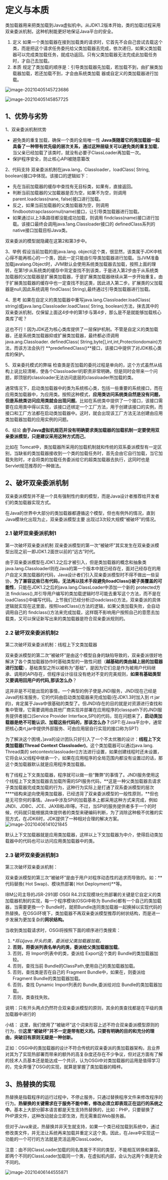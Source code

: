 # 定义与本质

类加载器用来把类加载到Java虚拟机中。从JDK1.2版本开始，类的加载过程采用双亲委派机制，这种机制能更好地保证Java平台的安全。

1. 定义
   如果一个类加载器在接到加载类的请求时，它首先不会自己尝试去载这个类，而是把这个请求任务委托给父类加载器去完成，依次递归，如果父类加载器可以完成类加载任务，就成功返回。只有父类加载器无法完成此加载任务时，才自己去加载。
2. 本质
   规定了类加载的顺序是：引导类加载器先加载，若加载不到，由扩展类加载器加载，若还加载不到，才会由系统类加载
   器或自定义的类加载器进行加载。

![image-20210405145723686](https://github.com/MrL5z2k0/zkNode/blob/main/images/image-20210405145723686.png)

![image-20210405145857725](https://github.com/MrL5z2k0/zkNode/blob/main/images/image-20210405145857725.png)



## 1、优势与劣势

1、双亲委派机制优势

- 避免类的重复加载，确保一个类的全局唯一性
  **Java类随着它的类加载器一起具备了一种带有优先级的层次关系，通过这种层级关可以避免类的重复加载**，当父亲已经加载了该类时，就没有必要子ClassLoader再加载一次。
- 保护程序安全，防止核心API被随意纂改

2、代码支持
双亲委派机制在java.lang，Classloader，loadClass( String, boolean)接口中体现。该接口的逻辑如下：

- 先在当前加载器的缓存中查找有无目标类，如果有，直接返回。
- 判断当前加载器的父加載器是否为空，如果不为空，则调用 parent.loadclass(nane, false)接口进行加载。
- 反之，如果当前加载器的父类加载器为空，则调用 findbootstrapclassornul(name)接口，让引导类加载器进行加载。
- 如果通过以上3条路径都没能成功加载，则调用 findclass(name)接口进行加载。该接口最终会调用java.1ang.Classloader接口的 definedClass系列的 native接口加载目标Java类。

双亲委派的模型就隐藏在这第2和第3步中。

3、举例
假设当前加载的是java.lang. objecti这个类，很显然，该类属于JDK中核心得不能再核心的一个类，因此一定只能由引导类加载器进行加载。当JVM准备加载javalang.Object时，JVM默认会使用系统类加载器去加载，按照上面的理转，在第1步从系统类的缓存中背定查找不到该类，于是进入第2步由于从系统类加载器的父加载器是扩展类加载器，于是扩展类加载器继续从第一步开始重复。由于扩展类加载器的缓存中也一定查找不到这类，因此进入第二步。扩展类的父加载器是null,因此系统调用 findClass( String),最终通过引导类加载器进行加载。

4、思考
如果在自定义的类加载器中重写java.lang.Classloader.loadClass( string)或java.lang.Classloader.loadClass( String, boolean)方法，抹去其中的双亲委派机制，仅保留上面这4步中的第1步与第4步，那么是不是就能够加载核心类库了呢？

这也不行！因为JDK还为核心类库提供了一层保护机制。不管是自定义的类加载器，还是系统类加载器抑或扩展类加载器，最终都必须调用java.ang.Classloader. definedClass( String,byte[],int,int,Protectiondomain)方法，而该方法会执行 **predefinedClass()**接口，该接口中提供了对JDK核心类库的保护。

5、双亲委托模式的弊端
检查类是否加载的委托过程是单向的，这个方式虽然从结构上说比较清晰，使各个Classloaderl的职责非常明确，但是同时会带来一个问题，即顶层的classloader无法访问底层的classloader所加载的类。

通常情况下，启动类加载器中的类为系统核心类，包括一些重要的系统接口，而在应用类加载器中，为应用类。按照这种模式，**应用类访问系统类自然是没有问题，但是系统类访问应用类就会出现问题**。比如在系统类中提供了一个接口，该接口需要在应用类中得以实现，该接口还绑定一个工厂方法，用于创建该接口的实例，而接口和工厂方法都在启动类加载器中。这时，就会出现该工厂方法无法创建由应用类加载器加载的应用实例的问题。

6、结论
**由于Java虚拟机规范并没有明确要求类加载器的加载机制一定要使用双亲委派模型，只是建议采用这种方式而己**。

比如在 Tomcat中，类加载器所采用的加载机制就和传统的双系委派模型有一定区别，当缺省的类加载器接收到一个类的加载任务时，首先会由它自行加载，当它加载失败时，オ会将类的加载任务委派给它的超类加载器去执行，这同时也是Servlet规范推荐的一种做法。

## 2、破坏双亲委派机制

双亲委派模型并不是一个具有强制性约束的模型，而是Java设计者推荐给开发者们的类加载器实现方式。

在Java的世界中大部分的类加载器都遵循这个模型，但也有例外的情况，直到Java模块化出现为止，双亲委派模型主要
出现过3次较大规模“被破坏”的情况。

### 2.1  破坏双亲委派机制1

第一次破坏双亲委派机制
双亲委派模型的第一次“被破坏”其实发生在双亲委派模型出现之前一即JDK1.2面世以前的“远古”时代。

由于双亲委派模型在JDK1.2之后才被引入，但是类加载器的概念和抽象类java.lang.Classloaderl则在Java的第一个版本中就已经存在，面对己经存在的用户自定义类加载器的代码，Java设计者们引入双亲委派模型时不得不做出一些妥协，**为了兼容这些已有代码，无法再以技术手段避免lloadClass()被子类覆盖的可能性**，只能在JDK1.2之后的java.lang.ClassLoader中添加一个新的 protected方法 findclass(),并引导用户编写的类加载逻辑时尽可能去重写这个方法，而不是在loadClass()中编写代码。上节我们已经分析过loadclass()方法，双亲委派的具体逻辑就实现在这里面，按照loadClass()方法的逻辑，如果父类加载失败，会自动调用自己的 findclass()方法来完成加载，这样既不影响用户按照自己的意愿去加载类，又可以保证新写出来的类加载器是符合双亲委派规则的。

### 2.2 破坏双亲委派机制2

第二次破坏双亲委派机制：线程上下文类加载器

双亲委派模型的第二次“被破坏”是由这个模型自身的缺陷导致的，双亲委派很好地解决了各个类加载器协作时基础类型的一致性问题（**越基础的类由越上层的加载器进行加载**），基础类型之所以被称为“基础”，是因为它们总是作为被用户代码继承、调用的API存在，但程序设计往往没有绝对不变的完美规则，**如果有基础类型又要调用回用户的代码,那该怎么办**？

这并非是不可能出现的事情，一个典型的例子使是JNDI服务，JNDI现在己经是Java的标准服务，它的代码由启动类加载器来完成加载(在JDK1.3时加入到 rt jar的)，肯定属于Java中很基础的类型了。但JNDI存在的目的就是对资源进行查找和集中管理，它需要调用由其他厂商实现并部署在应用程序的classpath下的JNDI服务提供者接口(Service Provider Interface,SPI)的代码，现在问题来了，**启动类加载器是绝不可能认识、加载这些代码的，那该怎么办？**(SPT:在Java平台中，通常把核心类rt,jar中提供外部服务、可由应用层自行实现的接口称为SPT)

为了解決这个困境，]ava的设计团队只好引入了一个不太优雅的设计：**线程上下文类加载器(Thread Context Classloader)**。这个类加载器可以通过java.lang. Thread类的 setcontextclassloader()方法进行设置，如果创建线程时还未设置，它将会从父线程中继承一个，如果在应用程序的全局范围内都没有设置过的话，那这个类加载器默认就是应用程序类加载器。

有了线程上下文类加载器，程序就可以做一些“舞弊”的事情了。JNDI服务使用这个线程上下文类加载器去加载所需的SPI服务代码，**这是一种父类加载器去请求子类加载器完成类加载的行为，这种行为实际上是打通了双系委派模型的层次****结构来逆向使用类加载器，已经违背了双亲委派模型的一般性原则，**但也是无可奈何的事情。Java中涉及SPI的加载基本上都采用这种方式来完成，例如JNDI、JDBC、JCE、JAXB和JBI等。不过，当SPI的服务提供者多于一个的时候，代码就只能根据具体提供者的类型来硬编码判断，为了消除这种极不优雅的实现方式，在JDK6时，JDK提供了一种相对合理的解决方案。
![image-20210406141021845](https://github.com/MrL5z2k0/zkNode/blob/main/images/image-20210406141021845.png)

默认上下文加载器就是应用类加载器，这样以上下文加载器为中介，使得启动类加载器中的代码也可以访问应用类加载器中的类。

### 2.3 破坏双亲委派机制3

第三次破坏双亲委派机制：

双亲委派模型的第三次“被破坏”是由于用户对程序动态性的追求而导致的。如：**代码替換( Hot Swap)、模块热部署( Hot Deployment)**等。

IBM公司主导的JSR-291(即 OSGI R4.2)实现模块化热部署的关键是它自定义的类加载器机制的实现，每一个程序模块(OSGi中称为 Bundle)都有一个自己的类加载器，当需要更換一个 Bundle时，就把Bundle连同类加载器一起换掉以实现代码的热替换。在OSGi环境下，类加载器不再双亲委派模型推荐的树状结构，而是进一步发展为更加复杂的**网状结构。**

当收到类加载请求时，OSGi将按照下面的顺序进行类搜索：

1. **将以java.*开头的类，委派给父类加载器加载。**
2. **否则，将委派列表名单内的类，委派给父类加载器加载**。
3. 否则，将 Import列表中的类，委派给 Export这个类的 Bundle的类加载器加较。
4. 否则，查找当前 Bundle的ClassPath,使用自己的类加载器加载。
5. 否则，查找类是否在自己的 Fragment Bundle中，如果在，则委派给 Fragment Bundle的类加载器加载。
6. 否则，查找 Dynamic Import列表的 Bundle,委派给对应 Bundle的类加载器加载。
7. 否则，类查找失败。

说明：只有开头两点仍然符合双亲委派模型的原则，其余的类查找都是在平级的类加载器中进行的

小结：
这里，我们使用了“被破坏”这个词来形容上述不符合双亲委派模型原则的行为，但**这里“被破坏”并不一定是带有贬义的。只要有明确的目的和充分的理由，突破旧有原则无疑是一种创新。**

正如：OSGi中的类加载器的设计不符合传统的双亲委派的类加载器架构，且业界对其为了实现热部署而带来的额外的高复杂度还存在不少争议，但对这方面有了解的技术人员基本还是能达成一个共识，认为OSGi中对类加载器的运用是值得学习的，完全弄懂了OSGi的实现，就算是掌握了类加载器的精梓。


## 3、热替换的实现

热替换是指载程序的运行过程中，不停止服务，只通过替换程序文件来修改程序的行为。**热替换的关键需求在于服务不能中断，修改必须立即表现正在运行的系统之中**。基本上大部分脚本语言都是天生支持热替换的，比如：PHP，只要替换了PHP源文件，这种改动就会立即生效，而无需重启Web服务器。

但对于Java来说，热替换并非天生就支持，如果一个类已经加载到系统中，通过修改类文件，并无法让系统再来加载并重定义这个类。因此，在Java中实现这一功能的一个可行的方法就是灵活运用ClassLoader。

注意：由不同ClassLoader加载的同名类属于不同的类型，不能相互转换和兼容。即两个不同的ClassLoader加载同一个类，在虚拟机内部，会认为这两个类是完全不同的。

![image-20210406144555871](https://github.com/MrL5z2k0/zkNode/blob/main/images/image-20210406144555871.png)